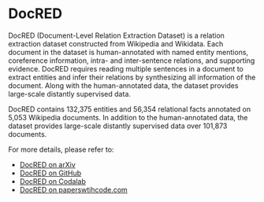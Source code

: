 # DocRED

DocRED (Document-Level Relation Extraction Dataset) is a relation extraction dataset constructed from Wikipedia and Wikidata. Each document
in the dataset is human-annotated with named entity mentions, coreference information, intra- and inter-sentence relations, and supporting
evidence. DocRED requires reading multiple sentences in a document to extract entities and infer their relations by synthesizing all
information of the document. Along with the human-annotated data, the dataset provides large-scale distantly supervised data.

DocRED contains 132,375 entities and 56,354 relational facts annotated on 5,053 Wikipedia documents. In addition to the human-annotated
data, the dataset provides large-scale distantly supervised data over 101,873 documents.

For more details, please refer to:
* [DocRED on arXiv](https://arxiv.org/abs/1906.06127v3)
* [DocRED on GitHub](https://github.com/thunlp/DocRED)
* [DocRED on Codalab](https://codalab.lisn.upsaclay.fr/competitions/365)
* [DocRED on paperswtihcode.com](https://paperswithcode.com/dataset/docred)
